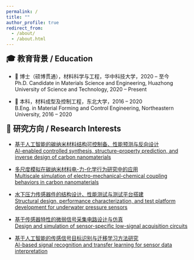 ```yaml
---
permalink: /
title: ""
author_profile: true
redirect_from: 
  - /about/
  - /about.html
---
```


<!-- 解决教育背景上方空白：手动加入 margin 调整 -->
<style>
.page__title {
  font-size: 0.1em !important;
  line-height: 0.1em;
  margin: 0;
  padding: 0;
}
h2 {
  margin-top: 0.5em !important; /* 减少顶部空白 */
}
</style>

## 🎓 教育背景 / Education

-  📘 博士（硕博贯通），材料科学与工程，华中科技大学，2020 – 至今  
  Ph.D. Candidate in Materials Science and Engineering, Huazhong University of Science and Technology, 2020 – Present

-  📗 本科，材料成型及控制工程，东北大学，2016 – 2020  
  B.Eng. in Material Forming and Control Engineering, Northeastern University, 2016 – 2020

## 📌 研究方向 / Research Interests

- [基于人工智能的碳纳米材料结构可控制备、性能预测与反向设计](/research/ai-carbon/)  
  [AI-enabled controlled synthesis, structure–property prediction, and inverse design of carbon nanomaterials](/research/ai-carbon/)

- [多尺度模拟在碳纳米材料电-力-化学行为研究中的应用](/research/multiscale-simulation/)  
  [Multiscale simulation of electro-mechanical-chemical coupling behaviors in carbon nanomaterials](/research/multiscale-simulation/)

- [水下压力传感器件的结构设计、性能测试与测试平台搭建](/research/sensor-design/)  
  [Structural design, performance characterization, and test platform development for underwater pressure sensors](/research/sensor-design/)

- [基于传感器特性的微弱信号采集电路设计与仿真](/research/circuit-design/)  
  [Design and simulation of sensor-specific low-signal acquisition circuits](/research/circuit-design/)

- [基于人工智能的传感信号目标识别与迁移学习方法研究](/research/ai-signal/)  
  [AI-based signal recognition and transfer learning for sensor data interpretation](/research/ai-signal/)


